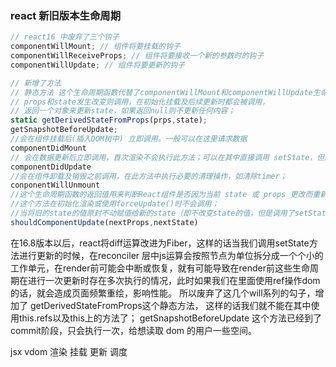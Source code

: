 ### react 新旧版本生命周期

```js
// react16 中废弃了三个钩子
componentWillMount; // 组件将要挂载的钩子
componentWillReceiveProps; // 组件将要接收一个新的参数时的钩子
componentWillUpdate; // 组件将要更新的钩子

// 新增了方法
// 静态方法 这个生命周期函数代替了componentWillMount和componentWillUpdate生命周期；
// props和state发生改变则调用，在初始化挂载及后续更新时都会被调用，
// 返回一个对象来更新state，如果返回null则不更新任何内容；
static getDerivedStateFromProps(prps,state); 
getSnapshotBeforeUpdate;
//会在组件挂载后(插入DOM树中) 立即调用。一般可以在这里请求数据
componentDidMount
// 会在数据更新后立即调用，首次渲染不会执行此方法；可以在其中直接调用 setState，但必须用if语句进行判断，防止死循环
componentDidUpdate
//会在组件卸载及销毁之前调用，在此方法中执行必要的清理操作，如清除timer；
conponentWillUnmount
//这个生命周期函数的返回值用来判断React组件是否因为当前 state 或 props 更改而重新渲染，默认返回值是true；
//这个方法在初始化渲染或使用forceUpdate()时不会调用；
//当将旧的state的值原封不动赋值给新的state（即不改变state的值，但是调用了setState）和 无数据交换的父组件的重新渲染都会导致组件重新渲染，这时候都可以通过shouldComponentUpdate来优化。
shouldComponentUpdate(nextProps,nextState)

```

在16.8版本以后，react将diff运算改进为Fiber，这样的话当我们调用setState方法进行更新的时候，在reconciler 层中js运算会按照节点为单位拆分成一个个小的工作单元，在render前可能会中断或恢复，就有可能导致在render前这些生命周期在进行一次更新时存在多次执行的情况，此时如果我们在里面使用ref操作dom的话，就会造成页面频繁重绘，影响性能。
所以废弃了这几个will系列的勾子，增加了 getDerivedStateFromProps这个静态方法，
这样的话我们就不能在其中使用this.refs以及this上的方法了；
getSnapshotBeforeUpdate 这个方法已经到了commit阶段，只会执行一次，给想读取 dom 的用户一些空间。

jsx vdom 渲染 挂载 更新 调度
